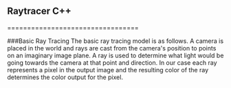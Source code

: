 ## Raytracer C++
=================================

###Basic Ray Tracing
The basic ray tracing model is as follows. A camera is placed in the world and rays are cast from the camera's position to points on an imaginary image plane. A ray is used to determine what light would be going towards the camera at that point and direction. In our case each ray represents a pixel in the output image and the resulting color of the ray determines the color output for the pixel.
